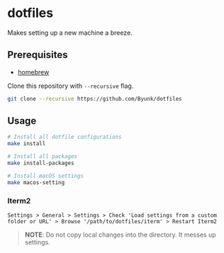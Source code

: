 # dotfiles

Makes setting up a new machine a breeze.

## Prerequisites

- [homebrew](https://docs.brew.sh/Installation)

Clone this repository with `--recursive` flag.

```bash
git clone --recursive https://github.com/Byunk/dotfiles
```

## Usage

```bash
# Install all dotfile configurations
make install

# Install all packages
make install-packages

# Install macOS settings
make macos-setting
```

### Iterm2

`Settings > General > Settings > Check 'Load settings from a custom folder or URL' > Browse '/path/to/dotfiles/iterm' > Restart Iterm2`

> **NOTE**: Do not copy local changes into the directory. It messes up settings.

